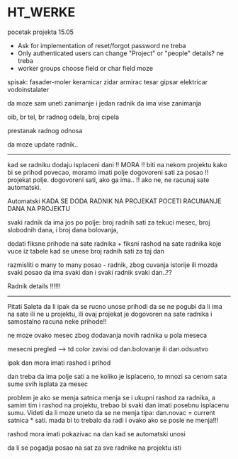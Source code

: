# HT_WERKE
pocetak projekta 15.05

- Ask for implementation of reset/forgot password  ne treba
- Only authenticated users can change "Project" or "people" details?  ne treba
- worker groups choose field or char field  moze

spisak:
fasader-moler
keramicar
zidar
armirac
tesar
gipsar
elektricar
vodoinstalater


da moze sam uneti zanimanje i jedan radnik da ima vise zanimanja

 oib, br tel, br radnog odela, broj cipela

 prestanak radnog odnosa

da moze update radnik..
__________________________________________________________________________________________________________



kad se radniku dodaju isplaceni dani !! MORA !! biti na nekom projektu kako bi se prihod povecao, moramo imati polje
dogovoreni sati za posao  !! projekat polje. dogovoreni sati, ako ga ima.. !!   ako ne, ne racunaj sate automatski.


Automatski KADA SE DODA RADNIK NA PROJEKAT POCETI RACUNANJE DANA NA PROJEKTU


svaki radnik da ima jos po polje: broj radnih sati za tekuci mesec, broj slobodnih dana, i broj dana bolovanja,


dodati fiksne prihode na sate radnika + fiksni rashod na sate radnika koje vuce iz tabele kad se unese broj radnih sati
 za taj dan

 razmisliti o many to many posao - radnik, zbog cuvanja istorije
 ili mozda svaki posao da ima svaki dan i svaki radnik svaki dan..??

Radnik details !!!!!!

 ____________________

 Pitati Saleta da li ipak da se rucno unose prihodi da se ne pogubi da li ima na sate ili ne u projektu,
 ili ovaj projekat je dogovoren na sate radnika i samostalno racuna neke prihode!!



ne moze ovako mesec zbog dodavanja novih radnika u pola meseca

mesecni pregled  --> td color zavisi od dan.bolovanje ili dan.odsustvo

ipak dan mora imati rashod i prihod




dan treba da ima polje sati a ne koliko je isplaceno, to mnozi sa cenom sata
sume svih isplata za mesec

problem je ako se menja satnica menja se i ukupni rashod za radnika, a samim tim i rashod na projektu,
trebao bi svaki dan imati posebnu isplacenu sumu. Videti da li moze uneto da se ne menja tipa:
dan.novac = current satnica * sati. mada bi to trebalo da radi i ovako ako se posle ne menja!!!

rashod mora imati pokazivac na dan kad se automatski unosi

da li se pogadja posao na sat za sve radnike na projektu isti